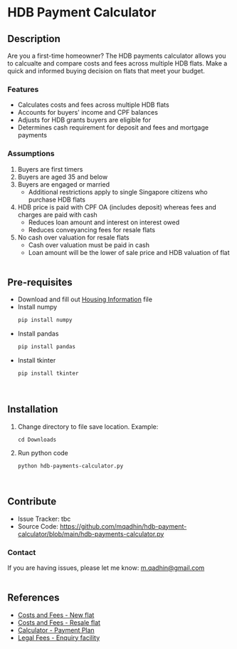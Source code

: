 # HDB Payment Calculator
## Description
Are you a first-time homeowner? The HDB payments calculator allows you to calcualte and compare costs and fees across multiple HDB flats. Make a quick and informed buying decision on flats that meet your budget.
<br />

### Features
- Calculates costs and fees across multiple HDB flats
- Accounts for buyers' income and CPF balances
- Adjusts for HDB grants buyers are eligible for
- Determines cash requirement for deposit and fees and mortgage payments


### Assumptions
1. Buyers are first timers
2. Buyers are aged 35 and below
3. Buyers are engaged or married
   - Additional restrictions apply to single Singapore citizens who purchase HDB flats
4. HDB price is paid with CPF OA (includes deposit) whereas fees and charges are paid with cash
   - Reduces loan amount and interest on interest owed
   - Reduces conveyancing fees for resale flats
5. No cash over valuation for resale flats
   - Cash over valuation must be paid in cash
   - Loan amount will be the lower of sale price and HDB valuation of flat
<br /><br />

## Pre-requisites
- Download and fill out [Housing Information](hdb-information_template.xlsx) file
- Install numpy
  ```py
  pip install numpy
  ```
- Install pandas
  ```py
  pip install pandas
  ```
- Install tkinter
  ```py
  pip install tkinter
  ```
<br />

## Installation
1. Change directory to file save location. Example:
   ```
   cd Downloads
   ```
2. Run python code
   ```
   python hdb-payments-calculator.py
   ```
<br />

## Contribute
- Issue Tracker: tbc
- Source Code: https://github.com/mqadhin/hdb-payment-calculator/blob/main/hdb-payments-calculator.py

### Contact
If you are having issues, please let me know: m.qadhin@gmail.com
<br /><br />

## References
- [Costs and Fees - New flat](https://www.hdb.gov.sg/residential/buying-a-flat/new/finance/costs-and-fees)
- [Costs and Fees - Resale flat](https://www.hdb.gov.sg/residential/buying-a-flat/resale/financing/costs-and-fees)
- [Calculator - Payment Plan](https://homes.hdb.gov.sg/home/calculator/payment-plan)
- [Legal Fees - Enquiry facility](https://services2.hdb.gov.sg/webapp/BB14LFEESENQ/BB14PHomePage.jsp)
